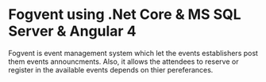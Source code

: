 # Fogvent using .Net Core & MS SQL Server & Angular 4 
Fogvent is event management system which let the events establishers post them events announcments.
Also, it allows the attendees to reserve or register in the available events depends on thier pereferances.